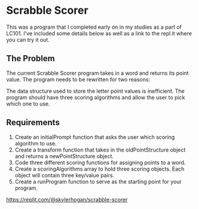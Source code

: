 # Scrabble Scorer

This was a program that I completed early on in my studies as a part of LC101. I've included some details below as well as a link to the repl.it where you can try it out.

## The Problem
The current Scrabble Scorer program takes in a word and returns its point value. The program needs to be rewritten for two reasons:

The data structure used to store the letter point values is inefficient.
The program should have three scoring algorithms and allow the user to pick which one to use.

## Requirements

1) Create an initialPrompt function that asks the user which scoring algorithm to use.
2) Create a transform function that takes in the oldPointStructure object and returns a newPointStructure object.
3) Code three different scoring functions for assigning points to a word.
4) Create a scoringAlgorithms array to hold three scoring objects. Each object will contain three key/value pairs.
5) Create a runProgram function to serve as the starting point for your program.

https://replit.com/@skylerhogan/scrabble-scorer
